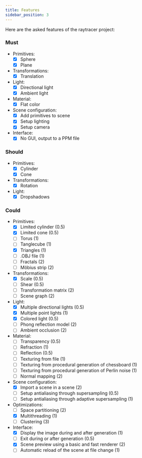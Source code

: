 ```yaml
---
title: Features
sidebar_position: 3
---
```


Here are the asked features of the raytracer project:

### Must

- Primitives:
    - [x] Sphere
    - [x] Plane

- Transformations:
    - [x] Translation

- Light:
    - [x] Directional light
    - [x] Ambient light

- Material:
    - [x] Flat color

- Scene configuration:
    - [x] Add primitives to scene
    - [x] Setup lighting
    - [x] Setup camera

- Interface:
    - [x] No GUI, output to a PPM file

### Should

- Primitives:
    - [x] Cylinder
    - [x] Cone
- Transformations:
    - [x] Rotation
- Light:
    - [x] Dropshadows

### Could

- Primitives:
    - [x] Limited cylinder (0.5)
    - [x] Limited cone (0.5)
    - [ ] Torus (1)
    - [ ] Tanglecube (1)
    - [x] Triangles (1)
    - [ ] .OBJ file (1)
    - [ ] Fractals (2)
    - [ ] Möbius strip (2)
- Transformations:
    - [x] Scale (0.5)
    - [ ] Shear (0.5)
    - [ ] Transformation matrix (2)
    - [ ] Scene graph (2)
- Light:
    - [x] Multiple directional lights (0.5)
    - [x] Multiple point lights (1)
    - [x] Colored light (0.5)
    - [ ] Phong reflection model (2)
    - [ ] Ambient occlusion (2)
- Material:
    - [ ] Transparency (0.5)
    - [ ] Refraction (1)
    - [ ] Reflection (0.5)
    - [ ] Texturing from file (1)
    - [ ] Texturing from procedural generation of chessboard (1)
    - [ ] Texturing from procedural generation of Perlin noise (1)
    - [ ] Normal mapping (2)
- Scene configuration:
    - [x] Import a scene in a scene (2)
    - [ ] Setup antialiasing through supersampling (0.5)
    - [ ] Setup antialiasing through adaptive supersampling (1)
- Optimizations:
    - [ ] Space partitioning (2)
    - [x] Multithreading (1)
    - [ ] Clustering (3)
- Interface:
    - [x] Display the image during and after generation (1)
    - [ ] Exit during or after generation (0.5)
    - [x] Scene preview using a basic and fast renderer (2)
    - [ ] Automatic reload of the scene at file change (1)
